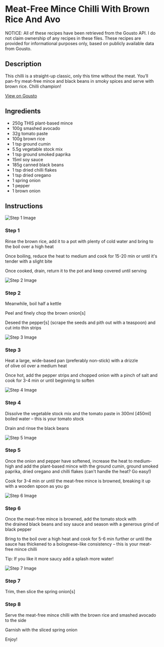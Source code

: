 # Meat-Free Mince Chilli With Brown Rice And Avo

NOTICE: All of these recipes have been retrieved from the Gousto API. I do not claim ownership of any recipes in these files. These recipes are provided for informational purposes only, based on publicly available data from Gousto.

## Description

This chilli is a straight-up classic, only this time without the meat. You’ll pan-fry meat-free mince and black beans in smoky spices and serve with brown rice. Chilli champion!

[View on Gousto](https://www.gousto.co.uk/recipes/cookbook/meat-free-mince-chilli-with-brown-rice-avocado)

## Ingredients

- 250g THIS plant-based mince
- 100g smashed avocado
- 32g tomato paste 
- 100g brown rice
- 1 tsp ground cumin
- 5.5g vegetable stock mix
- 1 tsp ground smoked paprika
- 15ml soy sauce
- 185g canned black beans
- 1 tsp dried chilli flakes
- 1 tsp dried oregano
- 1 spring onion
- 1 pepper
- 1 brown onion

## Instructions

![Step 1 Image](https://production-media.gousto.co.uk/cms/recipe-step-image/RC2507Step-1-x200.jpg)

### Step 1

Rinse the brown rice, add it to a pot with plenty of cold water and bring to the boil over a high heat

Once boiling, reduce the heat to medium and cook for 15-20 min or until it's tender with a slight bite

Once cooked, drain, return it to the pot and keep covered until serving

![Step 2 Image](https://production-media.gousto.co.uk/cms/recipe-step-image/RC2507Step-2-x200.jpg)

### Step 2

Meanwhile, boil half a kettle

Peel and finely chop the brown onion<span class="text-danger">[s]</span>

Deseed the pepper<span class="text-danger">[s]</span> (scrape the seeds and pith out with a teaspoon) and cut into thin strips

![Step 3 Image](https://production-media.gousto.co.uk/cms/recipe-step-image/RC2507Step-3-x200.jpg)

### Step 3

Heat a large, wide-based pan (preferably non-stick) with a drizzle of olive oil over a medium heat

Once hot, add the pepper strips and chopped onion with a pinch of salt and cook for 3-4 min or until beginning to soften

![Step 4 Image](https://production-media.gousto.co.uk/cms/recipe-step-image/RC2507Step-4-x200.jpg)

### Step 4

Dissolve the vegetable stock mix and the tomato paste in 300ml <span class="text-danger">[450ml]</span> boiled water – this is your tomato stock

Drain and rinse the black beans

![Step 5 Image](https://production-media.gousto.co.uk/cms/recipe-step-image/RC2507Step-5-x200.jpg)

### Step 5

Once the onion and pepper have softened, increase the heat to medium-high and add the plant-based mince with the ground cumin, ground smoked paprika, dried oregano and chilli flakes (can't handle the heat? Go easy!)

Cook for 3-4 min or until the meat-free mince is browned, breaking it up with a wooden spoon as you go

![Step 6 Image](https://production-media.gousto.co.uk/cms/recipe-step-image/RC2507Step-6-x200.jpg)

### Step 6

Once the meat-free mince is browned, add the tomato stock with the drained black beans and soy sauce and season with a generous grind of black pepper

Bring to the boil over a high heat and cook for 5-6 min further or until the sauce has thickened to a bolognese-like consistency – this is your meat-free mince chilli

Tip: If you like it more saucy add a splash more water!

![Step 7 Image](https://production-media.gousto.co.uk/cms/recipe-step-image/RC2507Step-7-x200.jpg)

### Step 7

Trim, then slice the spring onion<span class="text-danger">[s]</span>

### Step 8

Serve the meat-free mince chilli with the brown rice and smashed avocado to the side

Garnish with the sliced spring onion

Enjoy!

